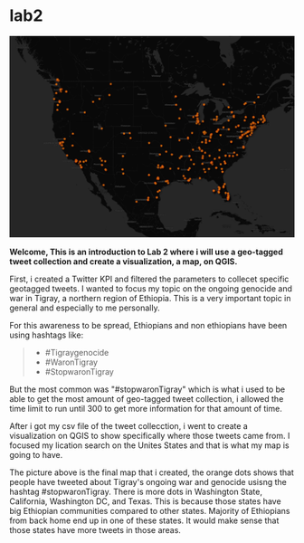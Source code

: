 # lab2
![alt text](https://github.com/febeng16/lab2/blob/main/image/lab2-map-image.png)

**Welcome, This is an introduction to Lab 2 where i will use a geo-tagged tweet collection and create a visualization, a map, on QGIS.**

First, i created a Twitter KPI and filtered the parameters to collecet specific geotagged tweets. I wanted to focus my topic on the ongoing genocide and war in Tigray, a northern region of Ethiopia. This is a very important topic in general and especially to me personally. 

For this awareness to be spread, Ethiopians and non ethiopians have been using hashtags like: 

> - #Tigraygenocide
> - #WaronTigray
> - #StopwaronTigray


But the most common was "#stopwaronTigray" which is what i used to be able to get the most amount of geo-tagged tweet collection, i allowed the time limit to run until 300 to get more information for that amount of time. 

After i got my csv file of the tweet collecction, i went to create a visualization on QGIS to show specifically where those tweets came from. I focused my lication search on the Unites States and that is what my map is going to have. 

The picture above is the final map that i created, the orange dots shows that people have tweeted about Tigray's ongoing war and genocide usisng the hashtag #stopwaronTigray. 
There is more dots in Washington State, California, Washington DC, and Texas. This is because those states have big Ethiopian communities compared to other states. Majority of Ethiopians from back home end up in one of these states. It would make sense that those states have more tweets in those areas. 
